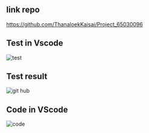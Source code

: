 ## link repo
https://github.com/ThanaloekKaisai/Project_65030096

## Test in Vscode
![test](https://github.com/ThanaloekKaisai/COM-LAB-I-LabSheet-Week-15/assets/144195683/9d4e44e5-3117-4323-8d7a-38efd049b1e9)

## Test result
![git hub](https://github.com/ThanaloekKaisai/COM-LAB-I-LabSheet-Week-15/assets/144195683/3fb74025-b4df-46b5-807a-38c0cb64253d)

## Code in VScode
![code](https://github.com/ThanaloekKaisai/COM-LAB-I-LabSheet-Week-15/assets/144195683/10031753-50fc-4b02-8d00-5cd6b33ad9da)
